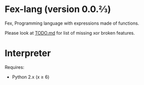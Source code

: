 # Fex-lang (version 0.0.&#8532;)
Fex, Programming language with expressions made of functions.


Please look at [TODO.md](TODO.md) for list of missing xor broken features.

Interpreter
===========
Requires:
* Python 2.x (x ≥ 6)
